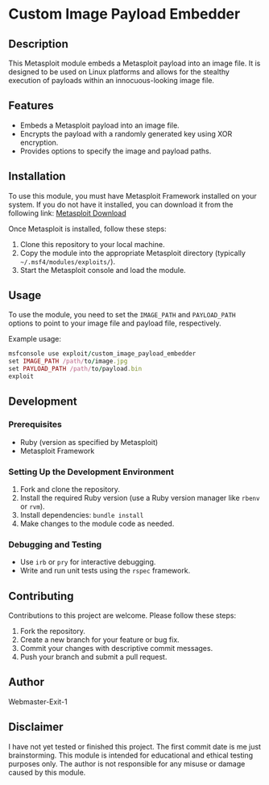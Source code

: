 # Custom Image Payload Embedder

## Description

This Metasploit module embeds a Metasploit payload into an image file. It is designed to be used on Linux platforms and allows for the stealthy execution of payloads within an innocuous-looking image file.

## Features

- Embeds a Metasploit payload into an image file.
- Encrypts the payload with a randomly generated key using XOR encryption.
- Provides options to specify the image and payload paths.

## Installation

To use this module, you must have Metasploit Framework installed on your system. If you do not have it installed, you can download it from the following link:
[Metasploit Download](https://www.metasploit.com/download)

Once Metasploit is installed, follow these steps:

1. Clone this repository to your local machine.
2. Copy the module into the appropriate Metasploit directory (typically `~/.msf4/modules/exploits/`).
3. Start the Metasploit console and load the module.

## Usage

To use the module, you need to set the `IMAGE_PATH` and `PAYLOAD_PATH` options to point to your image file and payload file, respectively.

Example usage:

```ruby
msfconsole use exploit/custom_image_payload_embedder
set IMAGE_PATH /path/to/image.jpg
set PAYLOAD_PATH /path/to/payload.bin
exploit
```

## Development

### Prerequisites

- Ruby (version as specified by Metasploit)
- Metasploit Framework

### Setting Up the Development Environment

1. Fork and clone the repository.
2. Install the required Ruby version (use a Ruby version manager like `rbenv` or `rvm`).
3. Install dependencies: `bundle install`
4. Make changes to the module code as needed.

### Debugging and Testing

- Use `irb` or `pry` for interactive debugging.
- Write and run unit tests using the `rspec` framework.

## Contributing

Contributions to this project are welcome. Please follow these steps:

1. Fork the repository.
2. Create a new branch for your feature or bug fix.
3. Commit your changes with descriptive commit messages.
4. Push your branch and submit a pull request.

## Author

Webmaster-Exit-1

## Disclaimer

I have not yet tested or finished this project. The first commit date is me just brainstorming.
This module is intended for educational and ethical testing purposes only. The author is not responsible for any misuse or damage caused by this module.

